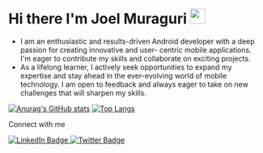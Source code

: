 

<h1>
  Hi there
  I'm Joel Muraguri
  <img src="https://media.giphy.com/media/hvRJCLFzcasrR4ia7z/giphy.gif" width="30px"/>
</h1>

- I am an enthusiastic and results-driven Android developer with a deep passion for creating innovative and user-
centric mobile applications. I'm eager to contribute my skills and collaborate on exciting projects.
- As a lifelong learner, I actively seek opportunities to expand my expertise and stay ahead in the ever-evolving
world of mobile technology. I am open to feedback and always eager to take on new challenges that will sharpen
my skills.

[![Anurag's GitHub stats](https://github-readme-stats.vercel.app/api?username=joelmuraguri&count_private=true&theme=dracula)](https://github.com/anuraghazra/github-readme-stats)
[![Top Langs](https://github-readme-stats.vercel.app/api/top-langs/?username=joelmuraguri&theme=dracula)](https://github.com/anuraghazra/github-readme-stats)

Connect with me 
<div id="badges">
  <a href="https://www.linkedin.com/in/joel-muraguri-378592235/">
    <img src="https://img.shields.io/badge/LinkedIn-blue?style=for-the-badge&logo=linkedin&logoColor=white" alt="LinkedIn Badge"/>
  </a>
  
  <a href="https://twitter.com/_JoelMuraguri?t=S_PQPVCv7LgRaY9XssLIHA&s=08">
    <img src="https://img.shields.io/badge/Twitter-blue?style=for-the-badge&logo=twitter&logoColor=white" alt="Twitter Badge"/>
  </a>
</div>


